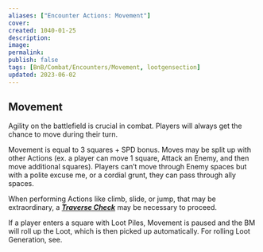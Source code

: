 ```yaml
---
aliases: ["Encounter Actions: Movement"]
cover: 
created: 1040-01-25
description: 
image: 
permalink: 
publish: false
tags: [BnB/Combat/Encounters/Movement, lootgensection]
updated: 2023-06-02
---
```


## Movement

Agility on the battlefield is crucial in combat. Players will always get the chance to move during their turn.

Movement is equal to 3 squares + SPD bonus. Moves may be split up with other Actions (ex. a player can move 1 square, Attack an Enemy, and then move additional squares). Players can’t move through Enemy spaces but with a polite excuse me, or a cordial grunt, they can pass through ally spaces.

When performing Actions like climb, slide, or jump, that may be extraordinary, a ***[Traverse Check](../../../Interacting-With-Pandorah/Bnb-Checks/Traverse%20Check.md)*** may be necessary to proceed.

If a player enters a square with Loot Piles, Movement is paused and the BM will roll up the Loot, which is then picked up automatically. For rolling Loot Generation, see.
